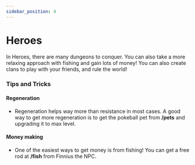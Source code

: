 ```yaml
---
sidebar_position: 4
---
```


# Heroes

In Heroes, there are many dungeons to conquer. You can also take a more relaxing approach with fishing and gain lots of money! You can also create clans to play with your friends, and rule the world!

### Tips and Tricks

#### Regeneration

- Regeneration helps way more than resistance in most cases. A good way to get more regeneration is to get the pokeball pet from **/pets** and upgrading it to max level.

#### Money making

- One of the easiest ways to get money is from fishing! You can get a free rod at **/fish** from Finnius the NPC.